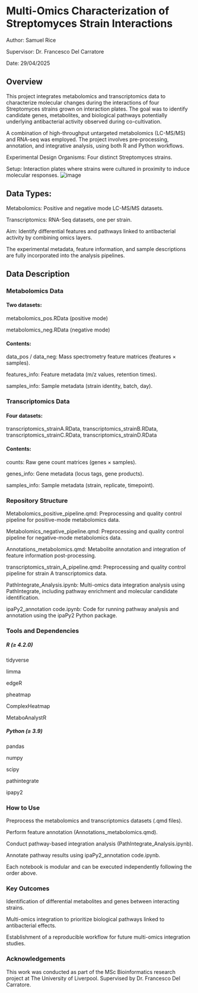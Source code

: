 # Multi-Omics Characterization of Streptomyces Strain Interactions
Author: Samuel Rice

Supervisor: Dr. Francesco Del Carratore

Date: 29/04/2025

##  Overview

This project integrates metabolomics and transcriptomics data to characterize molecular changes during the interactions of four Streptomyces strains grown on interaction plates. The goal was to identify candidate genes, metabolites, and biological pathways potentially underlying antibacterial activity observed during co-cultivation.

A combination of high-throughput untargeted metabolomics (LC-MS/MS) and RNA-seq was employed. The project involves pre-processing, annotation, and integrative analysis, using both R and Python workflows.

Experimental Design
Organisms: Four distinct Streptomyces strains.

Setup: Interaction plates where strains were cultured in proximity to induce molecular responses.
![image](https://github.com/user-attachments/assets/9e8d564f-b78f-440d-a13d-f4d3581d9fa2)


## Data Types:

Metabolomics: Positive and negative mode LC-MS/MS datasets.

Transcriptomics: RNA-Seq datasets, one per strain.

Aim: Identify differential features and pathways linked to antibacterial activity by combining omics layers.

The experimental metadata, feature information, and sample descriptions are fully incorporated into the analysis pipelines.

## Data Description

### Metabolomics Data
#### Two datasets:

metabolomics_pos.RData (positive mode)

metabolomics_neg.RData (negative mode)

#### Contents:

data_pos / data_neg: Mass spectrometry feature matrices (features × samples).

features_info: Feature metadata (m/z values, retention times).

samples_info: Sample metadata (strain identity, batch, day).

### Transcriptomics Data
#### Four datasets:

transcriptomics_strainA.RData, transcriptomics_strainB.RData, transcriptomics_strainC.RData, transcriptomics_strainD.RData

#### Contents:

counts: Raw gene count matrices (genes × samples).

genes_info: Gene metadata (locus tags, gene products).

samples_info: Sample metadata (strain, replicate, timepoint).

### Repository Structure
Metabolomics_positive_pipeline.qmd: Preprocessing and quality control pipeline for positive-mode metabolomics data.

Metabolomics_negative_pipeline.qmd: Preprocessing and quality control pipeline for negative-mode metabolomics data.

Annotations_metabolomics.qmd: Metabolite annotation and integration of feature information post-processing.

transcriptomics_strain_A_pipeline.qmd: Preprocessing and quality control pipeline for strain A transcriptomics data.

PathIntegrate_Analysis.ipynb: Multi-omics data integration analysis using PathIntegrate, including pathway enrichment and molecular candidate identification.

ipaPy2_annotation code.ipynb: Code for running pathway analysis and annotation using the ipaPy2 Python package.

### Tools and Dependencies
##### R (≥ 4.2.0)
tidyverse

limma

edgeR

pheatmap

ComplexHeatmap

MetaboAnalystR

##### Python (≥ 3.9)
pandas

numpy

scipy

pathintegrate

ipapy2

### How to Use
Preprocess the metabolomics and transcriptomics datasets (.qmd files).

Perform feature annotation (Annotations_metabolomics.qmd).

Conduct pathway-based integration analysis (PathIntegrate_Analysis.ipynb).

Annotate pathway results using ipaPy2_annotation code.ipynb.

Each notebook is modular and can be executed independently following the order above.

### Key Outcomes
Identification of differential metabolites and genes between interacting strains.

Multi-omics integration to prioritize biological pathways linked to antibacterial effects.

Establishment of a reproducible workflow for future multi-omics integration studies.

### Acknowledgements
This work was conducted as part of the MSc Bioinformatics research project at The University of Liverpool.
Supervised by Dr. Francesco Del Carratore.

